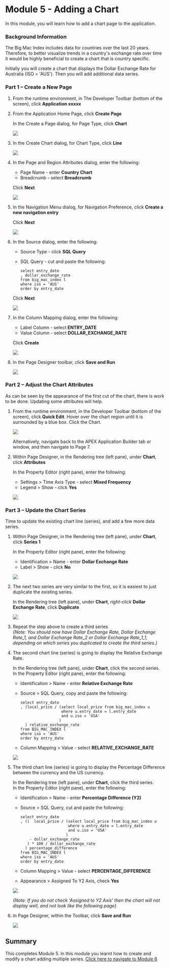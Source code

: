 # Module 5 - Adding a Chart

In this module, you will learn how to add a chart page to the application. 

### Background Information
The Big Mac Index includes data for countries over the last 20 years. Therefore, to better visualize trends in a country's exchange rate over time it would be highly beneficial to create a chart that is country specific.

Initially you will create a chart that displays the Dollar Exchange Rate for Australia (ISO = 'AUS'). Then you will add additional data series.

### **Part 1** – Create a New Page

1. From the runtime environment, in The Developer Toolbar (bottom of the screen), click **Application xxxxx**  

2. From the Application Home Page, click **Create Page**  

    In the Create a Page dialog, for Page Type, click **Chart**  

    ![](images/5/set-page-type.png)

3. In the Create Chart dialog, for Chart Type, click **Line**

    ![](images/5/set-chart-type.png)

4. In the Page and Region Attributes dialog, enter the following:
    - Page Name - enter **Country Chart**
    - Breadcrumb - select **Breadcrumb**
    
    Click **Next**  

    ![](images/5/set-name.png)

5. In the Navigation Menu dialog, for Navigation Preference, click **Create a new navigation entry**

    Click **Next**

    ![](images/5/set-navigation.png)

6. In the Source dialog, enter the following:
    - Source Type - click **SQL Query**
    - SQL Query - cut and paste the following:
    
        ```
        select entry_date
        , dollar_exchange_rate
        from big_mac_index l
        where iso = 'AUS'
        order by entry_date
        ```
    Click **Next**

    ![](images/5/set-source.png)

7. In the Column Mapping dialog, enter the following:
    - Label Column - select **ENTRY_DATE**
    - Value Column - select **DOLLAR\_EXCHANGE_RATE**
    
    Click **Create**

    ![](images/5/set-columns.png)

8. In the Page Designer toolbar, click **Save and Run**

    ![](images/5/runtime.png)

### **Part 2** – Adjust the Chart Attributes
As can be seen by the appearance of the first cut of the chart, there is work to be done. Updating some attributes will help.

1. From the runtime environment, in the Developer Toolbar
(bottom of the screen), click **Quick Edit**.
    Hover over the chart region until it is surrounded by a blue box.
    Click the Chart.  

    ![](images/5/quick-edit.png)

    Alternatively, navigate back to the APEX Application Builder tab or window, and then navigate to Page 7.

2. Within Page Designer, in the Rendering tree (left pane), under **Chart**, click **Attributes**

    In the Property Editor (right pane), enter the following:
    
    - Settings > Time Axis Type - select **Mixed Frequency**
    - Legend > Show - click **Yes**  

    ![](images/5/set-attributes.png)

### **Part 3** – Update the Chart Series
Time to update the existing chart line (series), and add a few more data series.

1. Within Page Designer, in the Rendering tree (left pane), under **Chart**, click **Series 1**

    In the Property Editor (right pane), enter the following:

    - Identification > Name - enter **Dollar Exchange Rate**
    - Label > Show - click **No**  

    ![](images/5/set-series1.png)

2. The next two series are very similar to the first, so it is easiest to just duplicate the existing series.

    In the Rendering tree (left pane), under **Chart**, _right-click_ **Dollar Exchange Rate**, click **Duplicate**

    ![](images/5/duplicate-series.png)

3. Repeat the step above to create a third series  
    *{Note: You should now have Dollar Exchange Rate, Dollar Exchange Rate\_1, and Dollar Exchange Rate\_2 or Dollar Exchange Rate\_1\_1, depending on which series you duplicated to create the third series.}*

4. The second chart line (series) is going to display the Relative Exchange Rate.

    In the Rendering tree (left pane), under **Chart**, click the second series.    
    In the Property Editor (right pane), enter the following:
    
    - Identification > Name - enter **Relative Exchange Rate**
    - Source > SQL Query, copy and paste the following:
    
        ```
        select entry_date
        , (local_price / (select local_price from big_mac_index u
                          where u.entry_date = l.entry_date
                          and u.iso = 'USA'
                         )
          ) relative_exchange_rate
        from BIG_MAC_INDEX l
        where iso = 'AUS'
        order by entry_date
        ```
    - Column Mapping > Value - select **RELATIVE\_EXCHANGE_RATE**  

    ![](images/5/set-series2.png)

4. The third chart line (series) is going to display the Percentage Difference between the currency and the US currency.

    In the Rendering tree (left pane), under **Chart**, click the third series.    
    In the Property Editor (right pane), enter the following:
    
    - Identification > Name - enter **Percentage Difference (Y2)**
    - Source > SQL Query, cut and paste the following:

        ```
        select entry_date
        , ((  local_price / (select local_price from big_mac_index u
                             where u.entry_date = l.entry_date
                             and u.iso = 'USA'
                            ) 
            - dollar_exchange_rate
           ) * 100 / dollar_exchange_rate
          ) percentage_difference
        from BIG_MAC_INDEX l
        where iso = 'AUS'
        order by entry_date
        ```

    - Column Mapping > Value - select **PERCENTAGE_DIFFERENCE**
    - Appearance > Assigned To Y2 Axis, check **Yes**  

    ![](images/5/set-series3.png)

    *{Note: If you do not check ‘Assigned to Y2 Axis’ then the chart will not display well, and not look like the following page}*

5. In Page Designer, within the Toolbar, click **Save and Run**

    ![](images/5/final-runtime.png)

## **Summary**
This completes Module 5. In this module you learnt how to create and modify a chart adding multiple series. [Click here to navigate to Module 6](6-adding-chart-criteria.md)
